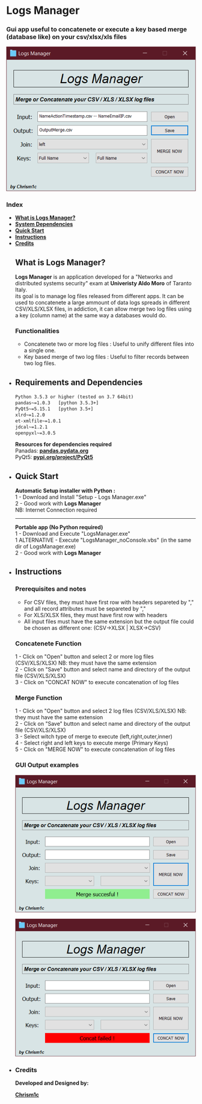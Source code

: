 # Logs Manager
### Gui app useful to concatenete or execute a key based merge (database like) on your csv/xlsx/xls files<br>
<p align="center">
  <img src="src/images/logsmanager_image.png">
</p>

### Index

- [**What is Logs Manager?**](#what-is-logs-manager)
- [**System Dependencies**](#requirements-and-dependencies)
- [**Quick Start**](#quick-start)
- [**Instructions**](#instructions)
- [**Credits**](#credits)

<ul>


## What is Logs Manager?

**Logs Manager** is an application developed for a "Networks and distributed systems security" exam 
at **Univeristy Aldo Moro** of Taranto Italy. <br>
its goal is to manage log files released from different apps. 
It can be used to concatenete a large ammount of data logs spreads in different CSV/XLS/XLSX files, 
in addiction, it can allow merge two log files using a key (column name) at the same way a databases would do.

### Functionalities
<ul>

<li>
    Concatenete two or more log files : Useful to unify different files into a single one.
</li>
<li>
    Key based merge of two log files : Useful to filter records between two log files.
</li>

</ul>


<li>

## Requirements and Dependencies
```
Python 3.5.3 or higher (tested on 3.7 64bit)
pandas~=1.0.3   [python 3.5.3+]
PyQt5~=5.15.1   [python 3.5+]
xlrd~=1.2.0
et-xmlfile~=1.0.1
jdcal~=1.2.1
openpyxl~=3.0.5
 ```  
	
**Resources for dependencies required** <br>
Panadas: [**pandas.pydata.org**](https://pandas.pydata.org/) <br>
PyQt5: [**pypi.org/project/PyQt5**](https://pypi.org/project/PyQt5/) <br>

</li>
<li>

## Quick Start

**Automatic Setup installer with Python :**<br>
1 - Download and Install "Setup - Logs Manager.exe" <br>
2 - Good work with **Logs Manager** <br>
NB: Internet Connection required
___
**Portable app (No Python required)**<br>
1 - Download and Execute "LogsManager.exe"<br>
1 ALTERNATIVE - Execute "LogsManager_noConsole.vbs" (in the same dir of LogsManager.exe)<br>
2 - Good work with **Logs Manager** <br>


</li>
<li>


## Instructions

### Prerequisites and notes
- For CSV files, they must have first row with headers separeted by "," and all record attributes must be separeted by ","
- For XLS/XLSX files, they must have first row with headers
- All input files must have the same extension but the output file could be chosen as different one: (CSV->XLSX | XLSX->CSV)

### Concatenete Function <br> 
1 - Click on "Open" button and select 2 or more log files (CSV/XLS/XLSX) NB: they must have the same extension<br>
2 - Click on "Save" button and select name and directory of the output file (CSV/XLS/XLSX)<br>
3 - Click on "CONCAT NOW" to execute concatenation of log files<br> 

### Merge Function <br>
1 - Click on "Open" button and select 2 log files (CSV/XLS/XLSX) NB: they must have the same extension<br>
2 - Click on "Save" button and select name and directory of the output file (CSV/XLS/XLSX)<br>
3 - Select witch type of merge to execute (left,right,outer,inner)<br>
4 - Select right and left keys to execute merge (Primary Keys)<br>
5 - Click on "MERGE NOW" to execute concatenation of log files<br>

### GUI Output examples <br>

<p align="center">
  <img src="src/images/logsmanager_image_succesful.png">
</p>
<p align="center">
  <img src="src/images/logsmanager_image_failed.png">
</p>
</li>
<li>

### Credits

**Developed and Designed by:**

[**Chrism1c**](https://github.com/Chrism1c)

</li>
</ul>

